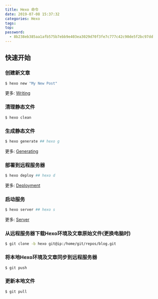 ```yaml
---
title: Hexo 命令
date: 2019-07-08 15:37:32
categories: Hexo
tags: 
top:
password: 
  - 8b238eb385aa1afb575b7ebb9e403ea3029d70f3fe7c777c42c90de5f2bc97dd
---
```

## 快速开始

### 创建新文章

``` bash
$ hexo new "My New Post"
```

更多: [Writing](https://hexo.io/docs/writing.html)

### 清理静态文件

```bash
$ hexo clean
```



### 生成静态文件

``` bash
$ hexo generate ## hexo g
```

更多: [Generating](https://hexo.io/docs/generating.html)

### 部署到远程服务器

``` bash
$ hexo deploy ## hexo d
```

更多: [Deployment](https://hexo.io/docs/deployment.html)

### 启动服务

```bash
$ hexo server ## hexo s
```

更多: [Server](https://hexo.io/docs/server.html)

### 从远程服务器下载Hexo环境及文章原始文件(更换电脑时)

```bash
$ git clone -b hexo git@ip:/home/git/repos/blog.git
```

### 将本地Hexo环境及文章同步到远程服务器

```bash
$ git push
```

### 更新本地文件

```bash
$ git pull
```

